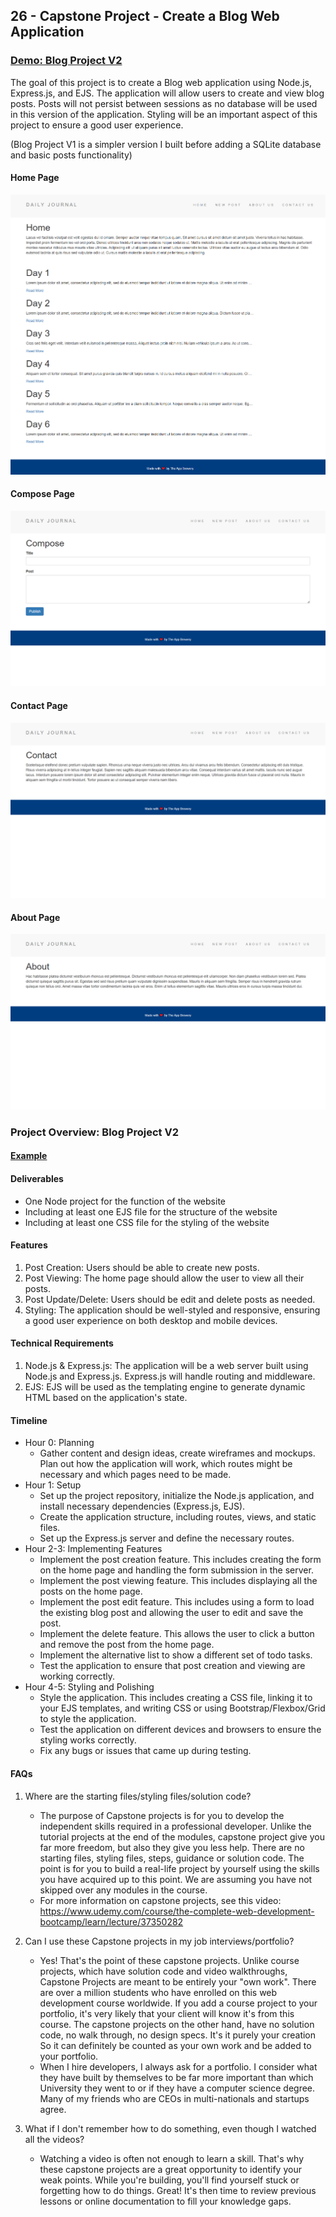 ## 26 - Capstone Project - Create a Blog Web Application

### [Demo: Blog Project V2](https://blog-web-app-v-2-gdbecker.replit.app/)

The goal of this project is to create a Blog web application using Node.js, Express.js, and EJS. The application will allow users to create and view blog posts. Posts will not persist between sessions as no database will be used in this version of the application. Styling will be an important aspect of this project to ensure a good user experience.

(Blog Project V1 is a simpler version I built before adding a SQLite database and basic posts functionality)

#### Home Page

!["HomePage"](./HomePage.png)

#### Compose Page

!["ComposePage"](./ComposePage.png)

#### Contact Page

!["ContactPage"](./ContactPage.png)

#### About Page

!["AboutPage"](./AboutPage.png)

### Project Overview: Blog Project V2

#### [Example](http://www.paulgraham.com/articles.html)

#### Deliverables

- One Node project for the function of the website
- Including at least one EJS file for the structure of the website
- Including at least one CSS file for the styling of the website

#### Features

1. Post Creation: Users should be able to create new posts.
2. Post Viewing: The home page should allow the user to view all their posts.
3. Post Update/Delete: Users should be edit and delete posts as needed.
4. Styling: The application should be well-styled and responsive, ensuring a good user experience on both desktop and mobile devices.

#### Technical Requirements

1. Node.js & Express.js: The application will be a web server built using Node.js and Express.js. Express.js will handle routing and middleware.
2. EJS: EJS will be used as the templating engine to generate dynamic HTML based on the application's state.

#### Timeline

- Hour 0: Planning
  - Gather content and design ideas, create wireframes and mockups. Plan out how the application will work, which routes might be necessary and which pages need to be made.
- Hour 1: Setup
  - Set up the project repository, initialize the Node.js application, and install necessary dependencies (Express.js, EJS).
  - Create the application structure, including routes, views, and static files.
  - Set up the Express.js server and define the necessary routes.
- Hour 2-3: Implementing Features
  - Implement the post creation feature. This includes creating the form on the home page and handling the form submission in the server.
  - Implement the post viewing feature. This includes displaying all the posts on the home page.
  - Implement the post edit feature. This includes using a form to load the existing blog post and allowing the user to edit and save the post.
  - Implement the delete feature. This allows the user to click a button and remove the post from the home page.
  - Implement the alternative list to show a different set of todo tasks.
  - Test the application to ensure that post creation and viewing are working correctly.
- Hour 4-5: Styling and Polishing
  - Style the application. This includes creating a CSS file, linking it to your EJS templates, and writing CSS or using Bootstrap/Flexbox/Grid to style the application.
  - Test the application on different devices and browsers to ensure the styling works correctly.
  - Fix any bugs or issues that came up during testing.

#### FAQs

1. Where are the starting files/styling files/solution code?

   - The purpose of Capstone projects is for you to develop the independent skills required in a professional developer. Unlike the tutorial projects at the end of the modules, capstone project give you far more freedom, but also they give you less help. There are no starting files, styling files, steps, guidance or solution code. The point is for you to build a real-life project by yourself using the skills you have acquired up to this point. We are assuming you have not skipped over any modules in the course.
   - For more information on capstone projects, see this video: https://www.udemy.com/course/the-complete-web-development-bootcamp/learn/lecture/37350282

2. Can I use these Capstone projects in my job interviews/portfolio?

   - Yes! That's the point of these capstone projects. Unlike course projects, which have solution code and video walkthroughs, Capstone Projects are meant to be entirely your "own work". There are over a million students who have enrolled on this web development course worldwide. If you add a course project to your portfolio, it's very likely that your client will know it's from this course. The capstone projects on the other hand, have no solution code, no walk through, no design specs. It's it purely your creation So it can definitely be counted as your own work and be added to your portfolio.
   - When I hire developers, I always ask for a portfolio. I consider what they have built by themselves to be far more important than which University they went to or if they have a computer science degree. Many of my friends who are CEOs in multi-nationals and startups agree.

3. What if I don't remember how to do something, even though I watched all the videos?

   - Watching a video is often not enough to learn a skill. That's why these capstone projects are a great opportunity to identify your weak points. While you're building, you'll find yourself stuck or forgetting how to do things. Great! It's then time to review previous lessons or online documentation to fill your knowledge gaps.
